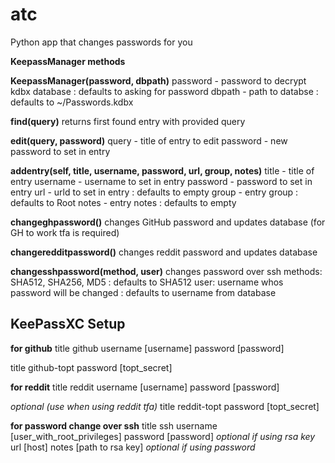 # atc
Python app that changes passwords for you

**KeepassManager methods**

**KeepassManager(password, dbpath)**
password - password to decrypt kdbx database : defaults to asking for password
dbpath - path to databse : defaults to ~/Passwords.kdbx


**find(query)**
returns first found entry with provided query


**edit(query, password)**
query - title of entry to edit
password - new password to set in entry


**addentry(self, title, username, password, url,  group, notes)**
title - title of entry
username - username to set in entry
password - password to set in entry
url - urld to set in entry : defaults to empty
group - entry group : defaults to Root
notes - entry notes : defaults to empty


**changeghpassword()**
changes GitHub password and updates database
(for GH to work tfa is required)


**changeredditpassword()**
changes reddit password and updates database


**changesshpassword(method, user)**
changes password over ssh
methods: SHA512, SHA256, MD5 : defaults to SHA512
user: username whos password will be changed : defaults to username from database



## KeePassXC Setup
**for github**
title github
username [username]
password [password]

title github-topt
password [topt_secret]


**for reddit**
title reddit
username [username]
password [password]

_optional (use when using reddit tfa)_
title reddit-topt
password [topt_secret]


**for password change over ssh**
title ssh
username [user_with_root_privileges]
password [password] _optional if using rsa key_
url [host]
notes [path to rsa key] _optional if using password_